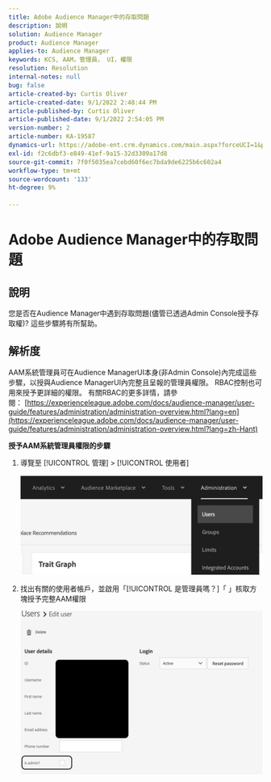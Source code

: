 ```yaml
---
title: Adobe Audience Manager中的存取問題
description: 說明
solution: Audience Manager
product: Audience Manager
applies-to: Audience Manager
keywords: KCS, AAM，管理員， UI，權限
resolution: Resolution
internal-notes: null
bug: false
article-created-by: Curtis Oliver
article-created-date: 9/1/2022 2:48:44 PM
article-published-by: Curtis Oliver
article-published-date: 9/1/2022 2:54:05 PM
version-number: 2
article-number: KA-19587
dynamics-url: https://adobe-ent.crm.dynamics.com/main.aspx?forceUCI=1&pagetype=entityrecord&etn=knowledgearticle&id=a2da922a-052a-ed11-9db1-0022480868ff
exl-id: f2c6dbf3-e849-41ef-9a15-32d3309a17d8
source-git-commit: 7f0f5035ea7cebd60f6ec7bda9de6225b6c602a4
workflow-type: tm+mt
source-wordcount: '133'
ht-degree: 9%

---
```


# Adobe Audience Manager中的存取問題

## 說明

您是否在Audience Manager中遇到存取問題(儘管已透過Admin Console授予存取權)? 這些步驟將有所幫助。

## 解析度

AAM系統管理員可在Audience ManagerUI本身(非Admin Console)內完成這些步驟，以授與Audience ManagerUI內完整且呈報的管理員權限。 RBAC控制也可用來授予更詳細的權限。 有關RBAC的更多詳情，請參閱： [https://experienceleague.adobe.com/docs/audience-manager/user-guide/features/administration/administration-overview.html?lang=en](https://experienceleague.adobe.com/docs/audience-manager/user-guide/features/administration/administration-overview.html?lang=zh-Hant)

<b>授予AAM系統管理員權限的步驟</b>

1. 導覽至 [!UICONTROL 管理] > [!UICONTROL 使用者]

   ![](assets/0c4ffacf-e9d5-ec11-a7b5-000d3a37750e.png)

1. 找出有關的使用者帳戶，並啟用「[!UICONTROL 是管理員嗎？]「 」核取方塊授予完整AAM權限

   ![](assets/07c16ce8-e9d5-ec11-a7b5-000d3a37750e.png)
